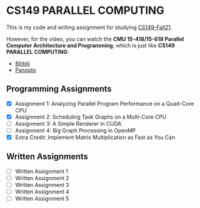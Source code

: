 # CS149 PARALLEL COMPUTING

This is my code and writing assignment for studying [CS149-Fall21](https://gfxcourses.stanford.edu/cs149/fall21/lecture/).

However, for the video, you can watch the **CMU 15-418/15-618 Parallel Computer Architecture and Programming**, which is just
like **CS149 PARALLEL COMPUTING**:

+ [Bilibili](https://www.bilibili.com/video/BV16k4y1z7z9)
+ [Panopto](https://scs.hosted.panopto.com/Panopto/Pages/Sessions/List.aspx#folderID=%22f62c2297-de88-4e63-aff2-06641fa25e98%22)

## Programming Assignments

- [x] Assignment 1: Analyzing Parallel Program Performance on a Quad-Core CPU
- [x] Assignment 2: Scheduling Task Graphs on a Multi-Core CPU
- [ ] Assignment 3: A Simple Renderer in CUDA
- [ ] Assignment 4: Big Graph Processing in OpenMP
- [x] Extra Credit: Implement Matrix Multiplication as Fast as You Can

## Written Assignments

- [ ] Written Assignment 1
- [ ] Written Assignment 2
- [ ] Written Assignment 3
- [ ] Written Assignment 4
- [ ] Written Assignment 5